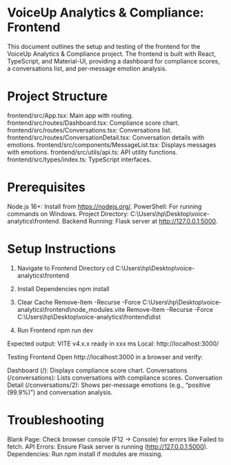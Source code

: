 # VoiceUp Analytics & Compliance: Frontend
This document outlines the setup and testing of the frontend for the VoiceUp Analytics & Compliance project. The frontend is built with React, TypeScript, and Material-UI, providing a dashboard for compliance scores, a conversations list, and per-message emotion analysis.

# Project Structure

frontend/src/App.tsx: Main app with routing.
frontend/src/routes/Dashboard.tsx: Compliance score chart.
frontend/src/routes/Conversations.tsx: Conversations list.
frontend/src/routes/ConversationDetail.tsx: Conversation details with emotions.
frontend/src/components/MessageList.tsx: Displays messages with emotions.
frontend/src/utils/api.ts: API utility functions.
frontend/src/types/index.ts: TypeScript interfaces.

# Prerequisites

Node.js 16+: Install from https://nodejs.org/.
PowerShell: For running commands on Windows.
Project Directory: C:\Users\hp\Desktop\voice-analytics\frontend.
Backend Running: Flask server at http://127.0.0.1:5000.

# Setup Instructions
1. Navigate to Frontend Directory
cd C:\Users\hp\Desktop\voice-analytics\frontend

2. Install Dependencies
npm install

3. Clear Cache
Remove-Item -Recurse -Force C:\Users\hp\Desktop\voice-analytics\frontend\node_modules\.vite
Remove-Item -Recurse -Force C:\Users\hp\Desktop\voice-analytics\frontend\dist

4. Run Frontend
npm run dev

Expected output:
VITE v4.x.x  ready in xxx ms
Local:   http://localhost:3000/

Testing Frontend
Open http://localhost:3000 in a browser and verify:

Dashboard (/): Displays compliance score chart.
Conversations (/conversations): Lists conversations with compliance scores.
Conversation Detail (/conversations/2): Shows per-message emotions (e.g., “positive (99.9%)”) and conversation analysis.

# Troubleshooting

Blank Page: Check browser console (F12 → Console) for errors like Failed to fetch.
API Errors: Ensure Flask server is running (http://127.0.0.1:5000).
Dependencies: Run npm install if modules are missing.


